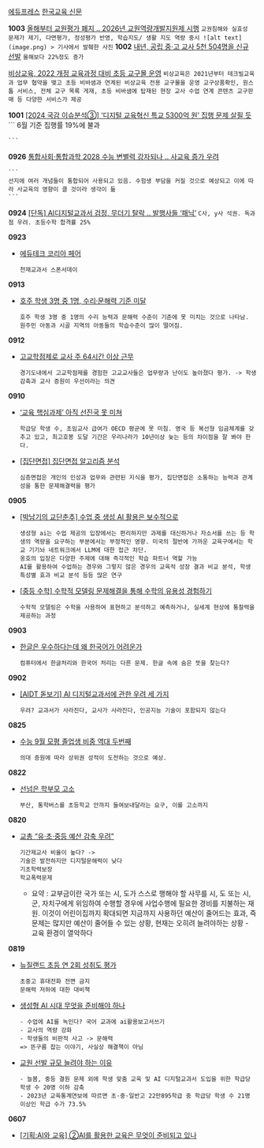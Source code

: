 [에듀프레스](http://www.edupress.kr/news/articleList.html?page=1&total=9883&sc_section_code=&sc_sub_section_code=&sc_serial_code=&sc_area=&sc_level=&sc_article_type=&sc_view_level=&sc_sdate=&sc_edate=&sc_serial_number=&sc_word=&view_type=sm)
[한국교육 신문](https://www.hangyo.com/news/article_list_all.html?page=1)

**1003**
[올해부터 교원평가 폐지 .. 2026년 교원역량개발지원제 시행](http://www.edupress.kr/news/articleView.html?idxno=12239)
    ```
    교권침해와 실효성 문제가 제기, 다면평가, 정성평가 반영, 학습지도/ 생활 지도 역량 중시
    ![alt text](image.png)
    > 기사에서 발췌한 사진
    ```
**1002**
[내년, 공립 중·고 교사 5천 504명을 신규 선발](http://www.edupress.kr/news/articleView.html?idxno=12233)
    ```
    올해보다 22%정도 증가
    ```

[비상교육, 2022 개정 교육과정 대비 초등 교구몰 운영](http://www.edupress.kr/news/articleView.html?idxno=12232)
    ```
    비상교육은 2021년부터 테크빌교육과 업무 협약을 맺고 초등 비바샘과 연계된 비상교육 전용 교구몰을 운영
    교구상품확인, 원스톱 서비스, 전체 교구 목록 게재, 초등 비바샘에 탑재된 현장 교사 수업 연계 콘텐츠 교구판매 등 다양한 서비스가 제공
    ```

**1001**
[[2024 국감 이슈분석③] ‘디지털 교육혁신 특교 5300억 원’ 집행 문제 살필 듯](https://www.hangyo.com/news/article.html?no=102681)
    ```
    6월 기준 집행률 19%에 불과
    
    ```
**0926**
[통합사회·통합과학 2028 수능 변별력 강자되나 .. 사교육 증가 우려](http://www.edupress.kr/news/articleView.html?idxno=12204)

    ```
    선지에 여러 개념들이 통합되어 사용되고 있음. 수험생 부담을 커질 것으로 예상되고 이에 따라 사교육의 영향이 클 것이라 생각이 듦
    ```
**0924**
[[단독] AI디지털교과서 검정, 무더기 탈락 .. 발행사들 ‘패닉’](http://www.edupress.kr/news/articleView.html?idxno=12195)
    ```
    C사, y사 석권. 독과점 우려. 초등수학 합격률 25%
    ```

**0923**
- [에듀테크 코리아 페어](https://www.hangyo.com/news/article.html?no=102631)
    ```
    천재교과서 스폰서데이
    ```


**0913**
- [호주 학생 3명 중 1명, 수리·문해력 기준 미달](https://www.hangyo.com/news/article.html?no=102609)
    ```
    호주 학생 3명 중 1명의 수리 능력과 문해력 수준이 기준에 못 미치는 것으로 나타남. 원주민 아동과 시골 지역의 아동들의 학습수준이 많이 떨어짐.
    ```
**0912**
- [고교학점제로 교사 주 64시간 이상 근무](https://www.hangyo.com/news/article.html?no=102595)
    ```
    경기도내에서 고교학점제를 경험한 고교교사들은 업무량과 난이도 높아졌다 평가. -> 학생 감축과 교사 증원이 우선이라는 의견
    ```

**0910**
- [‘교육 핵심과제’ 아직 선진국 못 미쳐](https://www.hangyo.com/news/article.html?no=102570)
    ```
    학급당 학생 수, 초임교사 급여가 OECD 평균에 못 미침. 영국 등 복선형 임금체계를 갖추고 있고, 최고호봉 도달 기간은 우리나라가 10년이상 늦는 등의 차이점을 잘 봐야 한다.
    ```
- [[집단면접] 집단면접 알고리즘 분석](https://www.hangyo.com/news/article.html?no=102519)
    ```
    심층면접은 개인의 인성과 업무와 관련된 지식을 평가, 집단면접은 소통하는 능력과 관계성을 통한 문제해결력을 평가
    ```

**0905**
- [[박남기의 교단춘추] 수업 중 생성 AI 활용은 보수적으로](https://www.hangyo.com/news/article.html?no=102511)
    ```
    생성형 ai는 수업 제공의 입장에서는 편리하지만 과제를 대신하거나 자소서를 쓰는 등 학생의 역량을 요구하는 부분에서는 부정적인 영향. 미국의 절반에 가까운 교육구에서는 학교 기기놔 네트워크에서 LLM에 대한 접근 차단.
    옹호의 입장은 다양한 주제에 대해 즉각적인 학습 파트너 역할 가능
    AI를 활용하여 수업하는 경우와 그렇지 않은 경우의 교육적 성장 결과 비교 분석, 학생 특성별 효과 비교 분석 등등 많은 연구
    ```

- [[중등 수학] 수학적 모델링 문제해결을 통해 수학의 유용성 경험하기](https://www.hangyo.com/news/article.html?no=102514)
    ```
    수학적 모델링은 수학을 사용하여 표현하고 분석하고 예측하거나, 실세계 현상에 통찰력을 제공하는 과정
    ```


**0903**
- [한글은 우수하다는데 왜 한국어가 어려운가](https://www.hangyo.com/news/article.html?no=102423)
    ```
    컴퓨터에서 한글처리와 한국어 처리는 다른 문제. 한글 속에 숨은 뜻을 찾는다?
    ```

**0902**
- [[AIDT 돋보기] AI 디지털교과서에 관한 우려 세 가지](https://www.hangyo.com/news/article.html?no=102462)
    ```
    우려? 교과서가 사라진다, 교사가 사라진다, 인공지능 기술이 포함되지 않는다
    ```

**0825**
- [수능 9월 모평 졸업생 비중 역대 두번째](https://www.hangyo.com/news/article.html?no=102442)
    ```
    의대 증원에 따라 상위권 성적이 도전하는 것으로 예상.
    ```

**0822**
- [선넘은 학부모 고소](https://www.hangyo.com/news/article.html?no=102416)
    ```
    부산, 통학버스를 초등학교 안까지 들여보내달라는 요구, 이를 고소까지

    ```

**0820**
- [교총 “유‧초‧중등 예산 감축 우려”](https://www.hangyo.com/news/article.html?no=102403)
    ```
    기간제교사 비율이 높다? ->
    기술은 발전하지만 디지털문해력이 낮다
    기초학력보장
    학교폭력문제
    ```
    - 요약 : 교부금이란 국가 또는 시, 도가 스스로 행해야 할 사무를 시, 도 또는 시, 군, 자치구에게 위임하여 수행할 경우에 사업수행에 필요한 경비를 지불하는 재원. 이것이 어린이집까지 확대되면 지금까지 사용하던 예산이 줄어드는 효과, 즉 문제는 많지만 예산이 줄어들 수 있는 상황, 현재는 오히려 늘려야하는 상황 - 교육 환경이 열악하다


**0819**
- [뉴질랜드 초등 연 2회 성취도 평가](https://www.hangyo.com/news/article.html?no=102385) 
    ```
    초중고 휴대전화 전면 금지
    문해력 저하에 대한 대비책
    ```
- [생성형 AI 시대 무엇을 준비해야 하나](https://www.hangyo.com/news/article.html?no=102380)
    ```
    - 수업에 AI를 녹인다? 국어 교과에 ai활용보고서쓰기
    - 교사의 역량 강화
    - 학생들의 비판적 사고 -> 문해력
    => 뜬구름 잡는 이야기, 사실상 해결책이 아님
    ```
- [교원 선발 규모 늘려야 하는 이유](https://www.hangyo.com/news/article.html?no=102381)
    ```
    - 늘봄, 중등 결원 문제 외에 학생 맞춤 교육 및 AI 디지털교과서 도입을 위한 학급당 학생 수 20명 이하 감축
    - 2023년 교육통계연보에 따르면 초·중·일반고 22만895학급 중 학급당 학생 수 21명 이상인 학급 수가 73.5%

    ```

**0607**
- [[기획:AI와 교육] ②AI를 활용한 교육은 무엇이 준비되고 있나](https://www.aitimes.com/news/articleView.html?idxno=160389)
    ```

    ```
